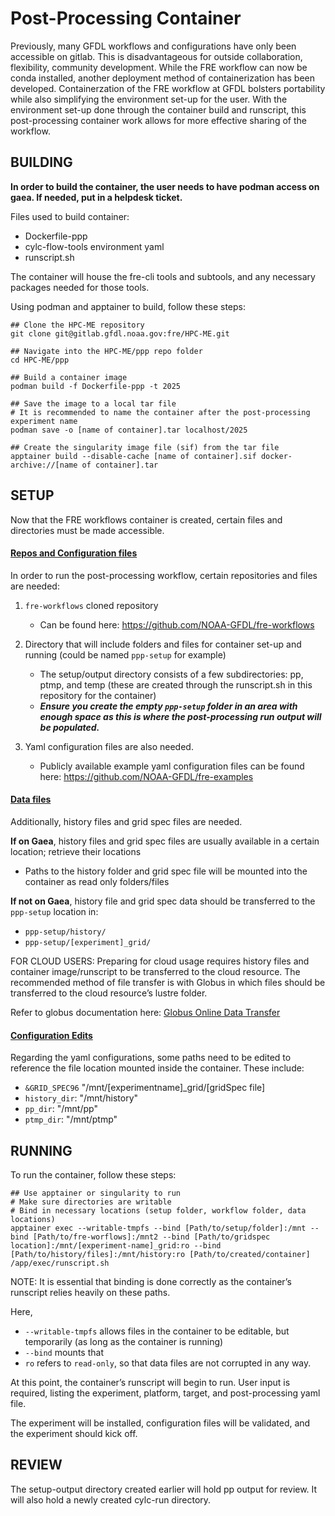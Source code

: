 # Post-Processing Container

Previously, many GFDL workflows and configurations have only been accessible on gitlab. This is disadvantageous for outside collaboration, flexibility, community development. While the FRE workflow can now be conda installed, another deployment method of containerization has been developed. Containerzation of the FRE workflow at GFDL bolsters portability while also simplifying the environment set-up for the user. With the environment set-up done through the container build and runscript, this post-processing container work allows for more effective sharing of the workflow.

## BUILDING

**In order to build the container, the user needs to have podman access on gaea. If needed, put in a helpdesk ticket.**

Files used to build container:

- Dockerfile-ppp
- cylc-flow-tools environment yaml
- runscript.sh
    
The container will house the fre-cli tools and subtools, and any necessary packages needed for those tools.

Using podman and apptainer to build, follow these steps:

```
## Clone the HPC-ME repository
git clone git@gitlab.gfdl.noaa.gov:fre/HPC-ME.git

## Navigate into the HPC-ME/ppp repo folder
cd HPC-ME/ppp

## Build a container image
podman build -f Dockerfile-ppp -t 2025

## Save the image to a local tar file
# It is recommended to name the container after the post-processing experiment name
podman save -o [name of container].tar localhost/2025

## Create the singularity image file (sif) from the tar file
apptainer build --disable-cache [name of container].sif docker-archive://[name of container].tar
```

## SETUP
Now that the FRE workflows container is created, certain files and directories must be made accessible.

#### <ins>Repos and Configuration files

In order to run the post-processing workflow, certain repositories and files are needed: 

1. `fre-workflows` cloned repository
    - Can be found here: https://github.com/NOAA-GFDL/fre-workflows 

2. Directory that will include folders and files for container set-up and running (could be named `ppp-setup` for example)
    - The setup/output directory consists of a few subdirectories: pp, ptmp, and temp (these are created through the runscript.sh in this repository for the container)
    - ***Ensure you create the empty `ppp-setup` folder in an area with enough space as this is where the post-processing run output will be populated.***

3. Yaml configuration files are also needed. 
    - Publicly available example yaml configuration files can be found here: https://github.com/NOAA-GFDL/fre-examples 

#### <ins>Data files

Additionally, history files and grid spec files are needed.

**If on Gaea**, history files and grid spec files are usually available in a certain location; retrieve their locations
    
- Paths to the history folder and grid spec file will be mounted into the container as read only folders/files 

**If not on Gaea**, history file and grid spec data should be transferred to the `ppp-setup` location in:

- `ppp-setup/history/`
- `ppp-setup/[experiment]_grid/`

FOR CLOUD USERS: Preparing for cloud usage requires history files and container image/runscript to be transferred to the cloud resource. The recommended method of file transfer is with Globus in which files should be transferred to the cloud resource’s lustre folder. 

Refer to globus documentation here: [Globus Online Data Transfer](https://docs.rdhpcs.noaa.gov/data/globus_online_data_transfer.html)

#### <ins>Configuration Edits

Regarding the yaml configurations, some paths need to be edited to reference the file location mounted inside the container. These include: 

- `&GRID_SPEC96` "/mnt/[experimentname]_grid/[gridSpec file]
- `history_dir`: "/mnt/history"
- `pp_dir`: "/mnt/pp" 
- `ptmp_dir`: "/mnt/ptmp"

## RUNNING 

To run the container, follow these steps:

```
## Use apptainer or singularity to run
# Make sure directories are writable
# Bind in necessary locations (setup folder, workflow folder, data locations)
apptainer exec --writable-tmpfs --bind [Path/to/setup/folder]:/mnt --bind [Path/to/fre-worflows]:/mnt2 --bind [Path/to/gridspec location]:/mnt/[experiment-name]_grid:ro --bind [Path/to/history/files]:/mnt/history:ro [Path/to/created/container] /app/exec/runscript.sh
```
NOTE: It is essential that binding is done correctly as the container’s runscript relies heavily on these paths.

Here,
- `--writable-tmpfs` allows files in the container to be editable, but temporarily (as long as the container is running)
- `--bind` mounts that  
- `ro` refers to `read-only`, so that data files are not corrupted in any way. 

At this point, the container’s runscript will begin to run. User input is required, listing the experiment, platform, target, and post-processing yaml file.

The experiment will be installed, configuration files will be validated, and the experiment should kick off.

## REVIEW

The setup-output directory created earlier will hold pp output for review. It will also hold a newly created cylc-run directory.
